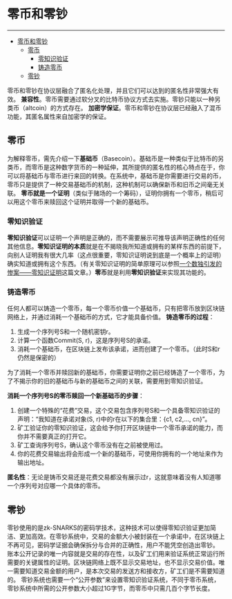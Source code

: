 <!--
 * @Author: ZhXZhao
 * @Date: 2020-02-12 17:02:07
 * @LastEditors  : ZhXZhao
 * @LastEditTime : 2020-02-12 20:43:03
 * @Description: 
 -->
# 零币和零钞

---

- [零币和零钞](#%e9%9b%b6%e5%b8%81%e5%92%8c%e9%9b%b6%e9%92%9e)
  - [零币](#%e9%9b%b6%e5%b8%81)
    - [零知识验证](#%e9%9b%b6%e7%9f%a5%e8%af%86%e9%aa%8c%e8%af%81)
    - [铸造零币](#%e9%93%b8%e9%80%a0%e9%9b%b6%e5%b8%81)
  - [零钞](#%e9%9b%b6%e9%92%9e)

零币和零钞在协议层融合了匿名化处理，并且它们可以达到的匿名性非常强大有效。
**兼容性**。零币需要通过软分叉的比特币协议方式去实施。零钞只能以一种另类币（altcoin）的方式存在。
**加密学保证**。零币和零钞在协议层已经融入了混币功能，其匿名属性来自加密学的保证。

## 零币

为解释零币，需先介绍一下**基础币**（Basecoin）。基础币是一种类似于比特币的另类币，而零币是这种数字货币的一种延伸，其所提供的匿名性的核心特点在于，你可以将基础币与零币进行来回的转换。在系统中，基础币是你需要进行交易的币，零币只是提供了一种交易基础币的机制，这种机制可以确保新币和旧币之间毫无关联。
**零币就是一个证明**（类似于赌场的一个筹码），证明你拥有一个零币，稍后可以用这个零币来赎回这个证明并取得一个新的基础币。

### 零知识验证

**零知识验证**可以证明一个声明是正确的，而不需要展示可推导该声明正确性的任何其他信息。**零知识证明的本质**就是在不揭晓我所知道或拥有的某样东西的前提下，向别人证明我有很大几率（这点很重要，零知识证明说到底是一个概率上的证明）确实知道或拥有这个东西。（有关零知识证明的简单原理可以参照[一个数独引发的惨案——零知识证明](https://zhuanlan.zhihu.com/p/34072069)这篇文章。）**零币**就是利用**零知识验证**来实现其功能的。

### 铸造零币

任何人都可以铸造一个零币，每一个零币价值一个基础币，只有把零币放到区块链网络上，并通过消耗一个基础币的方式，它才能具备价值。
**铸造零币的过程**：
1. 生成一个序列号S和一个随机密钥r。
2. 计算一个函数Commit(S, r)，这是序列号S的承诺。
3. 消耗一个基础币，在区块链上发布该承诺，进而创建了一个零币。（此时S和r仍然是保密的）

为了消耗一个零币并赎回新的基础币，你需要证明你之前已经铸造了一个零币，为了不揭示你的旧的基础币与新的基础币之间的关联，需要用到零知识验证。

**消耗一个序列号S的零币赎回一个新基础币的步骤**：
1. 创建一个特殊的“花费”交易，这个交易包含序列号S和一个具备零知识验证的声明：“我知道在承诺对象(S, r)中的r在以下的集合里：{c1, c2,..., cn}”。
2. 矿工验证你的零知识验证，这会给予你打开区块链中一个零币承诺的能力，而你并不需要真正的打开它。
3. 矿工查询序列号S，确认这个零币没有在之前被使用过。
4. 你的花费交易输出将会形成一个新的基础币，可使用你拥有的一个地址来作为输出地址。

**匿名性**：无论是铸币交易还是花费交易都没有展示过r，这就意味着没有人知道哪一个序列号对应哪一个具体的零币。

## 零钞

零钞使用的是zk-SNARKS的密码学技术，这种技术可以使得零知识验证更加简洁、更加高效。在零钞系统中，交易的金额大小被封装在一个承诺中，在区块链上不再可见，密码学证据会确保拆分与合并的正确性，用户不能凭空创造出零钞。
账本公开记录的唯一内容就是交易的存在性，以及矿工们用来验证系统正常运行所需要的关键属性的证明。区块链网络上既不显示交易地址，也不显示交易价值。唯一需要知道交易金额的用户，是本次交易的发送方和接收方，矿工们是不需要知道的。
零钞系统也需要一个“公开参数”来设置零知识验证系统，不同于零币系统，零钞系统中所需的公开参数大小超过1G字节，而零币中只需几百个字节长度。
